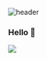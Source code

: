 ![header](https://capsule-render.vercel.app/api?type=wave&color=FF6550&height=300&section=header&text=meji's%20github&fontSize=90&fontColor=white)

### Hello 👋

<img src="https://img.shields.io/badge/Python-3776AB?style=for-the-badge&logo=Python&logoColor=white"/>
